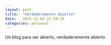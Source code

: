 ```yaml
---
layout: post
title:  "Verdaderamente abierto"
date:   2015-11-04 22:50:19
categories: personal
---
```



Un blog para ser abierto, verdaderamente abierto. 